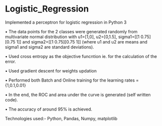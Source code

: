 # Logistic_Regression
Implemented a perceptron for logistic regression in Python 3

• The data points for the 2 classes were generated randomly from multivariate normal distribution with u1=[1,0], u2=[0,1.5], sigma1=[[1 0.75][0.75 1]] and sigma2=[[1 0.75][0.75 1]] (where u1 and u2 are means and sigma1 and sigma2 are standard deviations).

• Used cross entropy as the objective funcntion ie. for the calculation of the error.

• Used gradient descent for weights updation

• Performed both Batch and Online training for the learning rates = {1,0.1,0.01}

• In the end, the ROC and area under the curve is generated (self written code).

• The accuracy of around 95% is achieved.


Technologies used:- Python, Pandas, Numpy, matplotlib
